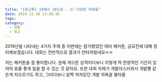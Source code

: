 ```yaml
---
title: "[회고록] 19에서 20으로 - 3) 다양한 대회들"
date: 2019-12-30 13:20:36
tags:
category:
  - 생활
  - 회고
---
```


2019년을 나타내는 4가지 주제 중 이번에는 참가했었던 여러 해커톤, 공모전에 대해 정리해보겠습니다. 대회는 전반적으로 결과가 안타까웠네요ㅠㅠ

<!-- more -->

저는 해커톤을 참 좋아합니다. 원체 게으른 성격이다보니 이렇게 딱 한정적인 기간이 있어야 효율 좋게 일을 할 수 있는 것 같아요. 또한 대회 자체가 개발자스러워서 개발뽕 같은게 차오르기도 하고, 그러다보니 살짝 쳐져있던 개발 의욕을 불타올
